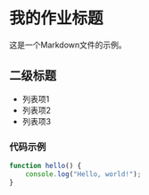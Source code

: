 # 我的作业标题

这是一个Markdown文件的示例。

## 二级标题

- 列表项1
- 列表项2
- 列表项3

### 代码示例

```javascript
function hello() {
    console.log("Hello, world!");
}